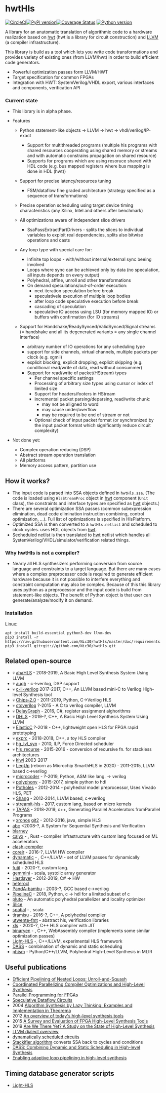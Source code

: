 # hwtHls

[![CircleCI](https://circleci.com/gh/Nic30/hwtHls/tree/master.svg?style=svg)](https://circleci.com/gh/Nic30/hwtHls/tree/master)[![PyPI version](https://badge.fury.io/py/hwtHls.svg)](http://badge.fury.io/py/hwtHls)[![Coverage Status](https://coveralls.io/repos/github/Nic30/hwtHls/badge.svg?branch=master)](https://coveralls.io/github/Nic30/hwtHls?branch=master)
[![Python version](https://img.shields.io/pypi/pyversions/hwtHls.svg)](https://img.shields.io/pypi/pyversions/hwtHls.svg)


A library for an anutomatic translation of algorithmic code to a hardware realization
based on [hwt](https://github.com/Nic30/hwt) (hwt is a library for circuit construction) and
[LLVM](https://llvm.org/) (a compiler infrastructure).

This library is build as a tool which lets you write code transformations
and provides variety of existing ones (from LLVM/hwt) in order to build efficient code generators.

* Powerful optimization passes form LLVM/HWT
* Target specification for common FPGAs
* Integration with HWT: SystemVerilog/VHDL export, various interfaces and components, verification API


### Current state

* This library is in alpha phase.

* Features
  * Python statement-like objects -> LLVM -> hwt -> vhdl/verilog/IP-exact
    * Support for multithreaded programs
      (multiple hls programs with shared resources cooperating using shared memory or streams and
       with automatic constrains propagation on shared resource)
    * Supports for programs which are using resoruce shared with HDL code
     (e.g. bus mapped registers where bus mapping is done in HDL (hwt))

  * Support for precise latency/resources tuning
    * FSM/dataflow fine graded architecture
     (strategy specified as a sequence of transformations)

  * Precise operation scheduling using target device timing characteristics (any Xilinx, Intel and others after benchmark)

  * All optimizations aware of independent slice drivers
    * SsaPassExtractPartDrivers - splits the slices to individual variables to exploit real dependencies, splits also bitwise operations and casts

  * Any loop type with special care for:
    * Infinite top loops - with/without internal/external sync beeing involved
    * Loops where sync can be achieved only by data (no speculation, all inputs depends on every output)
    * Polyhedral, affine, unroll and other transformations
    * On demand speculations/out-of-order execution:
        * next iteration speculation before break
        * speculativele execution of multiple loop bodies
        * after loop code speculative execution before break
        * cascading of speculation
        * speculative IO access using LSU (for memory mapped IO) or buffers with confirmation (for IO streams)

  * Support for Handshake/ReadySynced/ValidSynced/Signal streams
    (= handshake and all its degenerated variants = any single channel interface)
    * arbitrary number of IO operations for any scheduling type
    * support for side channels, virtual channels, multiple packets per clock
      (e.g. xgmii)
    * explicit blocking, explicit dropping, explicit skipping
      (e.g. conditional read/write of data, read without consummer)
    * Support for read/write of packet(HStream) types
      * Per channel specific settings
      * Processing of arbitrary size types using cursor or index of limited size
      * Support for headers/footers in HStream
      * incremental packet parsing/deparsing, read/write chunk:
        * may not be alligned to word
        * may cause under/overflow
        * may be required to be end of stream or not
      * Optional check of input packet format
        (or synchronized by the input packet format which significantly reduce circuit complexity)


* Not done yet:
  * Complex operation reducing (DSP)
  * Abstract stream operation translation
  * All platforms
  * Memory access pattern, partition use


## How it works?

* The input code is parsed into SSA objects defined in `hwtHls.ssa`.
  (The code is loaded using `HlsStreamProc` object in [hwt](https://github.com/Nic30/hwt) component (`Unit` class),
   the constraints and interface types are specified as [hwt](https://github.com/Nic30/hwt) objects.)
* There are several optimization SSA passes (common subexpression elimination, dead code elimination
  instruction combining, control optimization, ...). Full list of optimizations is specified in HlsPlatform.
* Optimized SSA is then converted to a `hwtHls.netlist` and scheduled to clock cycles.
  uses HDL objects from [hwt](https://github.com/Nic30/hwt).
* Secheduled netlist is then translated to [hwt](https://github.com/Nic30/hwt) netlist which handles all SystemVerilog/VHDL/simulator/verification related things.


### Why hwtHls is not a compiler?

* Nearly all HLS synthesizers performing conversion from source language and constraints to a target language.
  But there are many cases where a complex preprocessor code is required to generate efficient hardware because
  it is not possible to interfere everything and constraint computation may also be complex.
  Because of this this library uses python as a preprocessor and the input code is build from statement-like objects.
  The benefit of Python object is that user can generate/analyze/modify it on demand.


### Installation

Linux:
```
apt install build-essential python3-dev llvm-dev
pip3 install -r https://raw.githubusercontent.com/Nic30/hwtHls/master/doc/requirements.txt
pip3 install git+git://github.com/Nic30/hwtHls.git
```



## Related open-source
* :skull: [ahaHLS](https://github.com/dillonhuff/ahaHLS) - 2018-2019, A Basic High Level Synthesis System Using LLVM
* :skull: [augh](http://tima.imag.fr/sls/research-projects/augh/) - c->verilog, DSP support
* :skull: [c-ll-verilog](https://github.com/sabbaghm/c-ll-verilog) 2017-2017, C++, An LLVM based mini-C to Verilog High-level Synthesis tool
* :skull: [Chips-2.0](https://github.com/dawsonjon/Chips-2.0) - 2011-2019, Python, C->Verilog HLS
* :skull: [ctoverilog](https://github.com/udif/ctoverilog) ?-2015 - A C to verilog compiler, LLVM
* :skull: [DelayGraph](https://github.com/ni/DelayGraph) - 2016, C#, register assignment alghorithms
* :skull: [DHLS](https://github.com/dillonhuff/DHLS) - 2019-?, C++, A Basic High Level Synthesis System Using LLVM
* :skull: [ElasticC](https://github.com/daveshah1/ElasticC)  ?-2018 - C++, lightweight open HLS for FPGA rapid prototyping
* :skull: [exprc](https://github.com/n-nez/exprc) - 2018-2018, C++, a toy HLS compiler
* :skull: [hg_lvl_syn](https://github.com/funningboy/hg_lvl_syn) - 2010, ILP, Force Directed scheduler
* :skull: [hls_recurse](https://github.com/m8pple/hls_recurse) - 2015-2016 - conversion of recursive fn. for stackless architectures
* :skull: [kiwi](https://www.cl.cam.ac.uk/~djg11/kiwi/) 2003-2017
* :skull: [LegUp](http://legup.eecg.utoronto.ca/) (reborn as Microchip SmarthHLS in 2020) - 2011-2015, LLVM based c->verilog
* :skull: [microcoder](https://github.com/ben-marshall/microcoder) - ?-2019, Python, ASM like lang. -> verilog
* :skull: [polyphony](https://github.com/ktok07b6/polyphony) - 2015-2017, simple python to hdl
* :skull: [Potholes](https://github.com/SamuelBayliss/Potholes) - 2012-2014 - polyhedral model preprocessor, Uses Vivado HLS, PET
* :skull: [Shang](https://github.com/etherzhhb/Shang) - 2012-2014, LLVM based, c->verilog
* :skull: [streamit-hls](https://github.com/stenzek/streamit-hls) - 2017, custom lang, based on micro kernels
* :skull: [TAPAS](https://github.com/sfu-arch/TAPAS) - 2018-2019, c++, Generating Parallel Accelerators fromParallel Programs
* :skull: [xronos](https://github.com/endrix/xronos) [git2](https://github.com/endrix/xronos) - 2012-2016, java, simple HLS
* [abc](https://people.eecs.berkeley.edu/~alanmi/abc/) <2008-?, A System for Sequential Synthesis and Verification
* [blarney](https://github.com/blarney-lang/blarney)
* [calyx](https://github.com/cucapra/calyx) - , Rust - compiler infrastructure with custom lang focused on ML accelerators
* [clash-compiler](https://github.com/clash-lang/clash-compiler)
* [coreir](https://github.com/rdaly525/coreir) - 2016-?, LLVM HW compiler
* [dynamatic](https://github.com/lana555/dynamatic) - , C++/LLVM - set of LLVM passes for dynamically scheduled HLS
* [futil](https://github.com/cucapra/futil) - 2020-?, custom lang.
* [gemmini](https://github.com/ucb-bar/gemmini) - scala, systolic array generator
* [Hastlayer](https://github.com/Lombiq/Hastlayer-SDK) - 2012-2019, C# -> HW
* [heterocl](https://awesomeopensource.com/project/cornell-zhang/heterocl)
* [PandA-bambu](http://panda.dei.polimi.it/?page_id=31) - 2003-?, GCC based c->verilog
* [PipelineC](https://github.com/JulianKemmerer/PipelineC) - 2018, Python, c -> hdl for a limited subset of c
* [pluto](https://github.com/bondhugula/pluto) -  An automatic polyhedral parallelizer and locality optimizer
* [Slice](https://github.com/sylefeb/Silice)
* [spatial](https://github.com/stanford-ppl/spatial)  - , scala
* [tiramisu](https://github.com/Tiramisu-Compiler/tiramisu) - 2016-?, C++, A polyhedral compiler
* [utwente-fmt](https://github.com/utwente-fmt) - abstract hls, verification libraries
* [xls](https://github.com/google/xls) - 2020-?, C++ HLS compiler with JIT
* [binaryen](https://github.com/WebAssembly/binaryen) - , C++, WebAssembly compiler (implements some similar optimization passes)
* [Light-HLS](https://github.com/zslwyuan/Light-HLS) -, C++/LLVM, experimental HLS framework
* [DASS](https://github.com/JianyiCheng/DSS) - combination of dynamic and static scheduling
* [phism](https://github.com/kumasento/phism) - Python/C++/LLVM, Polyhedral High-Level Synthesis in MLIR

## Useful publications
* [Efficient Pipelining of Nested Loops: Unroll-and-Squash](https://people.csail.mit.edu/saman/student_thesis/petkov-01.pdf)
* [Coordinated Parallelizing Compiler Optimizations and High-Level Synthesis](https://escholarship.org/uc/item/3421b3h6)
* [Parallel Programming for FPGAs](https://github.com/KastnerRG/pp4fpgas)
* [Speculative Dataflow Circuits](https://dl.acm.org/citation.cfm?id=3293914)
* 2004 [Algorithm Synthesis by Lazy Thinking: Examples and Implementation in Theorema](https://doi.org/10.1016/j.entcs.2003.12.027)
* 2012 [An overview of today's high-level synthesis tools](https://www.researchgate.net/publication/260432684_An_overview_of_today's_high-level_synthesis_tools)
* 2015 [A Survey and Evaluation of FPGA High-Level Synthesis Tools](https://ieeexplore.ieee.org/document/7368920)
* 2019 [Are We There Yet? A Study on the State of High-Level Synthesis](https://ieeexplore.ieee.org/document/8356004)
* [LLVM dialect overview](https://llvm.discourse.group/t/codegen-dialect-overview/2723)
* [dynamatically scheduled circuits](https://dynamatic.epfl.ch/)
* [Stackifier algorithm](https://medium.com/leaningtech/solving-the-structured-control-flow-problem-once-and-for-all-5123117b1ee2) converts SSA back to cycles and conditions
* [DASS: Combining Dynamic and Static Scheduling in High-level Synthesis](https://www.researchgate.net/publication/350081168_DASS_Combining_Dynamic_and_Static_Scheduling_in_High-level_Synthesis)
* [Enabling adaptive loop pipelining in high-level synthesis](https://doi.org/10.1109/ACSSC.2017.8335152)

## Timing database generator scripts

* [Light-HLS](https://github.com/zslwyuan/Light-HLS/blob/master/HLS_Lib_Generator/LibGen.py)
